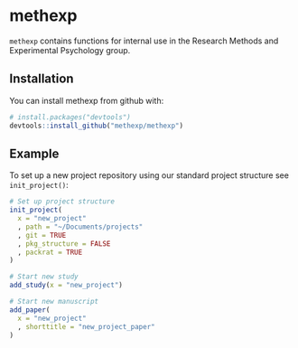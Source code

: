 
<!-- README.md is generated from README.Rmd. Please edit that file -->
methexp
=======

`methexp` contains functions for internal use in the Research Methods and Experimental Psychology group.

Installation
------------

You can install methexp from github with:

``` r
# install.packages("devtools")
devtools::install_github("methexp/methexp")
```

Example
-------

To set up a new project repository using our standard project structure see `init_project()`:

``` r
# Set up project structure
init_project(
  x = "new_project"
  , path = "~/Documents/projects"
  , git = TRUE
  , pkg_structure = FALSE
  , packrat = TRUE
)

# Start new study
add_study(x = "new_project")

# Start new manuscript
add_paper(
  x = "new_project"
  , shorttitle = "new_project_paper"
)
```

